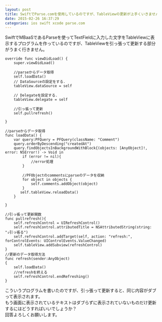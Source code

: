 ```yaml
---
layout: post
title: SwiftでParse.comを使用しているのですが、TableViewの更新が上手くいきません
date: 2015-02-26 16:37:29
categories: ios swift xcode parse.com
---
```

<p>SwiftでMBaaSであるParseを使ってTextFieldに入力した文字をTableViewに表示するプログラムを作っているのですが、TableViewを引っ張って更新する部分がうまく行きません。</p>

<pre><code>override func viewDidLoad() {
    super.viewDidLoad()

    //parseからデータ取得
    self.loadData()
    // DataSourceの設定をする.
    tableView.dataSource = self

    // Delegateを設定する.
    tableView.delegate = self

    //引っ張って更新
    self.pullrefresh()

}

//parseからデータ取得
func loadData() {
    var query:PFQuery = PFQuery(className: "Comment")
    query.orderByDescending("createdAt")
    query.findObjectsInBackgroundWithBlock{(objects: [AnyObject]!, error: NSError!) -&gt; Void in
        if (error != nil){
            //error処理
        }

        //PFObjectのcommentsにparseのデータを収納
        for object in objects {
            self.comments.addObject(object)
        }
       self.tableView.reloadData()
    }

}

//引っ張って更新関数
func pullrefresh(){
    self.refreshControl = UIRefreshControl()
    self.refreshControl.attributedTitle = NSAttributedString(string: "↓引っ張る")
    self.refreshControl.addTarget(self, action: "refresh:", forControlEvents: UIControlEvents.ValueChanged)
    self.tableView.addSubview(refreshControl)
}
//更新のデータ取得方法
func refresh(sender:AnyObject)
{
    self.loadData()
    //refreshを終える
    self.refreshControl.endRefreshing()
}
</code></pre>

<p>こういうプログラムを書いたのですが、引っ張って更新すると、同じ内容がダブって表示されます。<br>
もう画面に表示されているテキストはダブらずに表示されていないものだけ更新するにはどうすればいいでしょうか？<br>
回答よろしくお願いします。</p>

